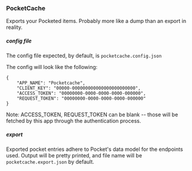 ### PocketCache

Exports your Pocketed items. Probably more like a dump than an export in reality.

##### config file

The config file expected, by default, is `pocketcache.config.json`

The config will look like the following:

```
{
    "APP_NAME": "Pocketcache",
    "CLIENT_KEY": "00000-000000000000000000000000",
    "ACCESS_TOKEN": "00000000-0000-0000-0000-000000",
    "REQUEST_TOKEN": "00000000-0000-0000-0000-000000"
}
```

Note: ACCESS_TOKEN, REQUEST_TOKEN can be blank -- those will be fetched by this app
through the authentication process.

##### export

Exported pocket entries adhere to Pocket's data model for the endpoints used. 
Output will be pretty printed, and file name will be `pocketcache.export.json` by default.  